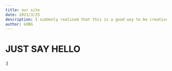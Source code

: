 ```yaml
---
title: our site
date: 2021/3/25
description: I suddenly realised that this is a good way to be creative with pictures and words about our way of life.
author: GONG
---
```


# JUST SAY HELLO
 :)


